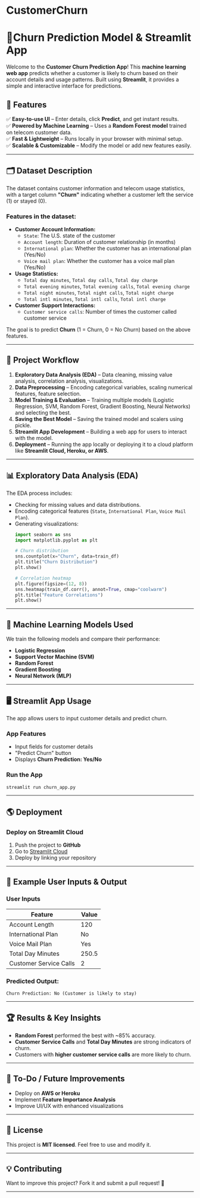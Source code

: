 # CustomerChurn
# 🔮Churn Prediction Model & Streamlit App

Welcome to the **Customer Churn Prediction App**! This **machine learning web app** predicts whether a customer is likely to churn based on their account details and usage patterns. Built using **Streamlit**, it provides a simple and interactive interface for predictions.

## 🚀 Features
✅ **Easy-to-use UI** – Enter details, click **Predict**, and get instant results.  
✅ **Powered by Machine Learning** – Uses a **Random Forest model** trained on telecom customer data.  
✅ **Fast & Lightweight** – Runs locally in your browser with minimal setup.  
✅ **Scalable & Customizable** – Modify the model or add new features easily.  


---

## 🗂 Dataset Description

The dataset contains customer information and telecom usage statistics, with a target column **"Churn"** indicating whether a customer left the service (1) or stayed (0).

### **Features in the dataset:**

- **Customer Account Information:**
  - `State`: The U.S. state of the customer
  - `Account length`: Duration of customer relationship (in months)
  - `International plan`: Whether the customer has an international plan (Yes/No)
  - `Voice mail plan`: Whether the customer has a voice mail plan (Yes/No)
- **Usage Statistics:**
  - `Total day minutes`, `Total day calls`, `Total day charge`
  - `Total evening minutes`, `Total evening calls`, `Total evening charge`
  - `Total night minutes`, `Total night calls`, `Total night charge`
  - `Total intl minutes`, `Total intl calls`, `Total intl charge`
- **Customer Support Interactions:**
  - `Customer service calls`: Number of times the customer called customer service

The goal is to predict **Churn** (1 = Churn, 0 = No Churn) based on the above features.

---

## 🚀 Project Workflow

1. **Exploratory Data Analysis (EDA)** – Data cleaning, missing value analysis, correlation analysis, visualizations.
2. **Data Preprocessing** – Encoding categorical variables, scaling numerical features, feature selection.
3. **Model Training & Evaluation** – Training multiple models (Logistic Regression, SVM, Random Forest, Gradient Boosting, Neural Networks) and selecting the best.
4. **Saving the Best Model** – Saving the trained model and scalers using pickle.
5. **Streamlit App Development** – Building a web app for users to interact with the model.
6. **Deployment** – Running the app locally or deploying it to a cloud platform like **Streamlit Cloud, Heroku, or AWS**.

---
## 📊 Exploratory Data Analysis (EDA)

The EDA process includes:

- Checking for missing values and data distributions.
- Encoding categorical features (`State`, `International Plan`, `Voice Mail Plan`).
- Generating visualizations:
  ```python
  import seaborn as sns
  import matplotlib.pyplot as plt

  # Churn distribution
  sns.countplot(x="Churn", data=train_df)
  plt.title("Churn Distribution")
  plt.show()

  # Correlation heatmap
  plt.figure(figsize=(12, 8))
  sns.heatmap(train_df.corr(), annot=True, cmap="coolwarm")
  plt.title("Feature Correlations")
  plt.show()
  ```

---

## 🤖 Machine Learning Models Used

We train the following models and compare their performance:

- **Logistic Regression**
- **Support Vector Machine (SVM)**
- **Random Forest**
- **Gradient Boosting**
- **Neural Network (MLP)**

---

## 🖥️ Streamlit App Usage

The app allows users to input customer details and predict churn.

### **App Features**

- Input fields for customer details
- "Predict Churn" button
- Displays **Churn Prediction: Yes/No**

### **Run the App**

```sh
streamlit run churn_app.py
```

---

## 🌎 Deployment

### **Deploy on Streamlit Cloud**

1. Push the project to **GitHub**
2. Go to [Streamlit Cloud](https://share.streamlit.io/)
3. Deploy by linking your repository

---

## 📌 Example User Inputs & Output

### **User Inputs**

| Feature                | Value |
| ---------------------- | ----- |
| Account Length         | 120   |
| International Plan     | No    |
| Voice Mail Plan        | Yes   |
| Total Day Minutes      | 250.5 |
| Customer Service Calls | 2     |

### **Predicted Output:**

```
Churn Prediction: No (Customer is likely to stay)
```

---

## 🏆 Results & Key Insights

- **Random Forest** performed the best with \~85% accuracy.
- **Customer Service Calls** and **Total Day Minutes** are strong indicators of churn.
- Customers with **higher customer service calls** are more likely to churn.

---

## 📌 To-Do / Future Improvements

- Deploy on **AWS or Heroku**
- Implement **Feature Importance Analysis**
- Improve UI/UX with enhanced visualizations

---

## 📜 License

This project is **MIT licensed**. Feel free to use and modify it.

---

## 💡 Contributing

Want to improve this project? Fork it and submit a pull request! 🚀

---
